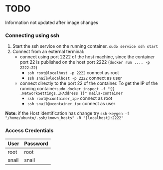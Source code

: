 # TODO
Information not updated after image changes

### Connecting using ssh

1. Start the ssh service on the running container. `sudo service ssh start`
2. Connect from an external terminal:
   - connect using port 2222 of the host machine, since the container port 22 is published on the host port 2222  (`docker run .... -p 2222:22`)
     - `ssh root@localhost -p 2222` connect as root 
     - `ssh snail@localhost -p 2222` connect as user
   - connect directly to the port 22 of the container. To get the IP of the running container`sudo docker inspect -f "{{ .NetworkSettings.IPAddress }}" maila-container`
     - `ssh root@<container_ip>` connect as root 
     - `ssh snail@<container_ip>` connect as user

**Note:** if the Host identification has change try `ssh-keygen -f "/home/ubuntu/.ssh/known_hosts" -R "[localhost]:2222"`

### Access Credentials

| User  | Password |
| ----- | -------- |
| root  | root     |
| snail | snail    |

## 
